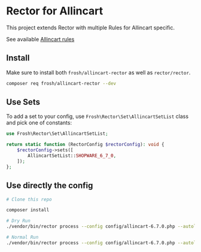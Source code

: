 # Rector for Allincart

This project extends Rector with multiple Rules for Allincart specific. 

See available [Allincart rules](/docs/rector_rules_overview.md)


## Install

Make sure to install both `frosh/allincart-rector` as well as `rector/rector`.

```bash
composer req frosh/allincart-rector --dev
```

## Use Sets

To add a set to your config, use `Frosh\Rector\Set\AllincartSetList` class and pick one of constants:

```php
use Frosh\Rector\Set\AllincartSetList;

return static function (RectorConfig $rectorConfig): void {
    $rectorConfig->sets([
        AllincartSetList::SHOPWARE_6_7_0,
    ]);
};
```

## Use directly the config

```bash
# Clone this repo

composer install

# Dry Run
./vendor/bin/rector process --config config/allincart-6.7.0.php --autoload-file [SHOPWARE]/vendor/autoload.php [SHOPWARE]/custom/plugins/MyPlugin --dry-run

# Normal Run
./vendor/bin/rector process --config config/allincart-6.7.0.php --autoload-file [SHOPWARE]/vendor/autoload.php [SHOPWARE]/custom/plugins/MyPlugin
```
